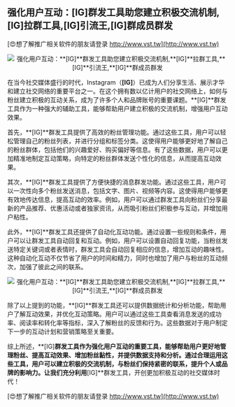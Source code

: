 ## **强化用户互动：**[IG]**群发工具助您建立积极交流机制,**[IG]**拉群工具,**[IG]**引流王,**[IG]**群成员群发**

[😍想了解推广相关软件的朋友请登录 http://www.vst.tw](http://www.vst.tw)

 <center><img src="https://vst.tw/MP4/tuiguang/png/0.png" alt="强化用户互动：**[IG]**群发工具助您建立积极交流机制,**[IG]**拉群工具,**[IG]**引流王,**[IG]**群成员群发"></center>

在当今社交媒体盛行的时代，Instagram（**[IG]**）已成为人们分享生活、展示才华和建立社交网络的重要平台之一。在这个拥有数以亿计用户的社交网络上，如何与粉丝建立积极的互动关系，成为了许多个人和品牌账号的重要课题。**[IG]**群发工具作为一种强大的辅助工具，能够帮助用户建立积极的交流机制，增强用户互动效果。

首先，**[IG]**群发工具提供了高效的粉丝管理功能。通过这些工具，用户可以轻松管理自己的粉丝列表，并进行分组和标签分类。这使得用户能够更好地了解自己的粉丝群体，包括他们的兴趣爱好、购买偏好等信息。有了这些数据，用户可以更加精准地制定互动策略，向特定的粉丝群体发送个性化的信息，从而提高互动效果。

其次，**[IG]**群发工具提供了方便快捷的消息群发功能。通过这些工具，用户可以一次性向多个粉丝发送消息，包括文字、图片、视频等内容。这使得用户能够更有效地传达信息，提高互动的效率。例如，用户可以通过群发工具向粉丝们分享最新的产品推荐、优惠活动或者独家资讯，从而吸引粉丝们积极参与互动，并增加用户粘性。

此外，**[IG]**群发工具还提供了自动化互动功能。通过设置一些规则和条件，用户可以让群发工具自动回复和互动。例如，用户可以设置自动回复功能，当粉丝发送特定关键词或者表情时，群发工具会自动回复相应的信息，增加互动的趣味性。这种自动化互动不仅节省了用户的时间和精力，同时也增加了用户与粉丝的互动频次，加强了彼此之间的联系。

 <center><img src="https://vst.tw/MP4/tuiguang/png/7.png" alt="强化用户互动：**[IG]**群发工具助您建立积极交流机制,**[IG]**拉群工具,**[IG]**引流王,**[IG]**群成员群发"></center>

除了以上提到的功能，**[IG]**群发工具还可以提供数据统计和分析功能，帮助用户了解互动效果，并优化互动策略。用户可以通过这些工具查看消息发送的成功率、阅读率和转化率等指标，深入了解粉丝的反馈和行为。这些数据对于用户制定下一步的互动计划和营销策略至关重要。

综上所述，**[IG]**群发工具作为强化用户互动的重要工具，能够帮助用户更好地管理粉丝、提高互动效果、增加粉丝黏性，并提供数据支持和分析。通过合理运用这些工具，用户可以建立积极的交流机制，与粉丝们保持紧密的联系，提升个人或品牌的影响力。让我们充分利用**[IG]**群发工具，开创更加积极互动的社交媒体时代！

[😍想了解推广相关软件的朋友请登录 http://www.vst.tw](http://www.vst.tw)



